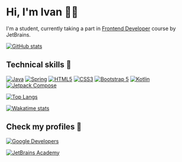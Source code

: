 # Hi, I'm Ivan 👋🏻

I'm a student, currently taking a part in [Frontend Developer](https://hyperskill.org/tracks/5) course by JetBrains.

[![GitHub stats](https://github-readme-stats.vercel.app/api?username=vitassalvantes&count_private=true&show_icons=true&theme=dark)](#Hi,-I'm-Vitas)

## Technical skills 🔧

[![Java](https://img.shields.io/badge/JAVA-black?style=for-the-badge&logo=java)](https://www.oracle.com/java/)
[![Spring](https://img.shields.io/badge/SPRING-black?style=for-the-badge&logo=spring)](https://spring.io/)
[![HTML5](https://img.shields.io/badge/HTML5-black?style=for-the-badge&logo=html5)](https://html.spec.whatwg.org/multipage/)
[![CSS3](https://img.shields.io/badge/CSS3-black?style=for-the-badge&logo=css3)](https://www.w3.org/Style/CSS/Overview.en.html)
[![Bootstrap 5](https://img.shields.io/badge/BOOTSTRAP_5-black?style=for-the-badge&logo=bootstrap)](https://getbootstrap.com/)
[![Kotlin](https://img.shields.io/badge/KOTLIN-black?style=for-the-badge&logo=kotlin)](https://kotlinlang.org/)
[![Jetpack Compose](https://img.shields.io/badge/Jetpack_Compose-black?style=for-the-badge&logo=android)](https://developer.android.com/jetpack/compose)

[![Top Langs](https://github-readme-stats.vercel.app/api/top-langs/?username=vitassalvantes&hide=css,html&theme=dark)](#Technical-skills)

[![Wakatime stats](https://github-readme-stats.vercel.app/api/wakatime?username=VitasSalvantes&theme=dark&hide=properties,yaml,text,jshell,batchfile,json,git+config,gitignore+file)](https://wakatime.com/dashboard)

## Check my profiles 💼

[![Google Developers](https://img.shields.io/badge/GOOGLE_DEVELOPERS-black?style=for-the-badge&logo=google)](https://g.dev/vitas-salvantes)

[![JetBrains Academy](https://img.shields.io/badge/JETBRAINS_ACADEMY-black?style=for-the-badge&logo=jetbrains)](https://hyperskill.org/profile/123362511)

